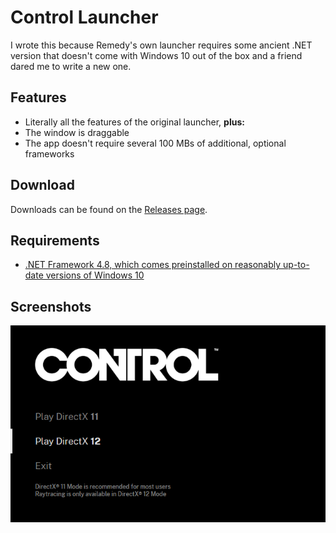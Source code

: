 # Control Launcher

I wrote this because Remedy's own launcher requires some ancient .NET version that doesn't come with Windows 10 out of the box and a friend dared me to write a new one.

## Features
* Literally all the features of the original launcher, **plus:**
* The window is draggable
* The app doesn't require several 100 MBs of additional, optional frameworks

## Download
Downloads can be found on the [Releases page](https://github.com/SamusAranX/ControlLauncher/releases).

## Requirements
* [.NET Framework 4.8, which comes preinstalled on reasonably up-to-date versions of Windows 10](https://dotnet.microsoft.com/download/dotnet-framework/net48)

## Screenshots
![The one window this app has](screenshot.png)